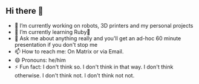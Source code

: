 ## Hi there 👋

- 🔭 I’m currently working on robots, 3D printers and my personal projects
- 🌱 I’m currently learning Ruby💎
- 💬 Ask me about anything really and you'll get an ad-hoc 60 minute presentation if you don't stop me
- 📫 How to reach me: On Matrix or via Email.
- 😄 Pronouns: he/him
- ⚡ Fun fact: I don't think so. I don't think in that way. I don't think otherwise. I don't think not. I don't think not not.


